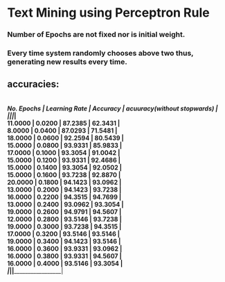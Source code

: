# Text Mining using Perceptron Rule

### Number of Epochs are not fixed nor is initial weight.
### Every time system randomly chooses above two thus, generating new results every time.

## accuracies: 
_____________________________________________________________________</br>
No. Epochs | Learning Rate | Accuracy | acuuracy(without stopwards) |</br>
___________|_______________|__________|_____________________________|</br>
11.0000    |     0.0200    |  87.2385 |   	62.3431             |</br>
8.0000     |     0.0400    |  87.0293 |   	71.5481             |</br>
18.0000    |     0.0600    |  92.2594 |   	80.5439             |</br>
15.0000    |     0.0800    |  93.9331 |   	85.9833             |</br>
17.0000    |     0.1000    |  93.3054 |   	91.0042             |</br>
15.0000    |     0.1200    |  93.9331 |    	92.4686             |</br>
15.0000    |     0.1400    |  93.3054 |    	92.0502             |</br>
15.0000    |     0.1600    |  93.7238 |    	92.8870             |</br>
20.0000    |     0.1800    |  94.1423 |    	93.0962             |</br>
13.0000    |     0.2000    |  94.1423 |    	93.7238             |</br>
16.0000    |     0.2200    |  94.3515 |    	94.7699             |</br>
13.0000    |     0.2400    |  93.0962 |    	93.3054             |</br>
19.0000    |     0.2600    |  94.9791 |    	94.5607             |</br>
12.0000    |     0.2800    |  93.5146 |    	93.7238             |</br>
19.0000    |     0.3000    |  93.7238 |    	94.3515             |</br>
17.0000    |     0.3200    |  93.5146 |    	93.5146             |</br>
19.0000    |     0.3400    |  94.1423 |    	93.5146             |</br>
16.0000    |     0.3600    |  93.9331 |    	93.0962             |</br>
16.0000    |     0.3800    |  93.9331 |    	94.5607             |</br>
16.0000    |     0.4000    |  93.5146 |    	93.3054             |</br>
___________|_______________|__________|_____________________________|</br>
